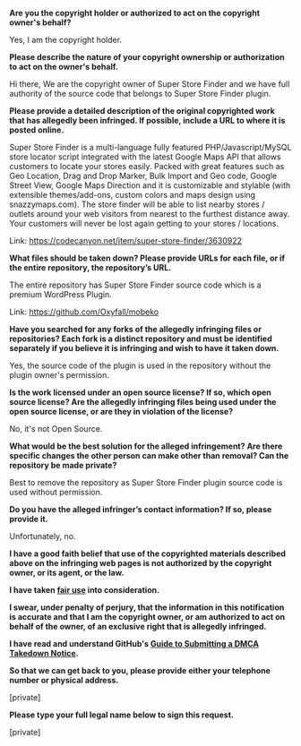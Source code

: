 **Are you the copyright holder or authorized to act on the copyright owner's behalf?**

Yes, I am the copyright holder.

**Please describe the nature of your copyright ownership or authorization to act on the owner's behalf.**

Hi there, We are the copyright owner of Super Store Finder and we have full authority of the source code that belongs to Super Store Finder plugin.

**Please provide a detailed description of the original copyrighted work that has allegedly been infringed. If possible, include a URL to where it is posted online.**

Super Store Finder is a multi-language fully featured PHP/Javascript/MySQL store locator script integrated with the latest Google Maps API that allows customers to locate your stores easily. Packed with great features such as Geo Location, Drag and Drop Marker, Bulk Import and Geo code, Google Street View, Google Maps Direction and it is customizable and stylable (with extensible themes/add-ons, custom colors and maps design using snazzymaps.com). The store finder will be able to list nearby stores / outlets around your web visitors from nearest to the furthest distance away. Your customers will never be lost again getting to your stores / locations.

Link: https://codecanyon.net/item/super-store-finder/3630922

**What files should be taken down? Please provide URLs for each file, or if the entire repository, the repository’s URL.**

The entire repository has Super Store Finder source code which is a premium WordPress Plugin.

Link: https://github.com/Oxyfall/mobeko

**Have you searched for any forks of the allegedly infringing files or repositories? Each fork is a distinct repository and must be identified separately if you believe it is infringing and wish to have it taken down.**

Yes, the source code of the plugin is used in the repository without the plugin owner's permission.

**Is the work licensed under an open source license? If so, which open source license? Are the allegedly infringing files being used under the open source license, or are they in violation of the license?**

No, it's not Open Source.

**What would be the best solution for the alleged infringement? Are there specific changes the other person can make other than removal? Can the repository be made private?**

Best to remove the repository as Super Store Finder plugin source code is used without permission.

**Do you have the alleged infringer’s contact information? If so, please provide it.**

Unfortunately, no.

**I have a good faith belief that use of the copyrighted materials described above on the infringing web pages is not authorized by the copyright owner, or its agent, or the law.**

**I have taken <a href="https://www.lumendatabase.org/topics/22">fair use</a> into consideration.**

**I swear, under penalty of perjury, that the information in this notification is accurate and that I am the copyright owner, or am authorized to act on behalf of the owner, of an exclusive right that is allegedly infringed.**

**I have read and understand GitHub's <a href="https://docs.github.com/articles/guide-to-submitting-a-dmca-takedown-notice/">Guide to Submitting a DMCA Takedown Notice</a>.**

**So that we can get back to you, please provide either your telephone number or physical address.**

[private]  

**Please type your full legal name below to sign this request.**

[private]
